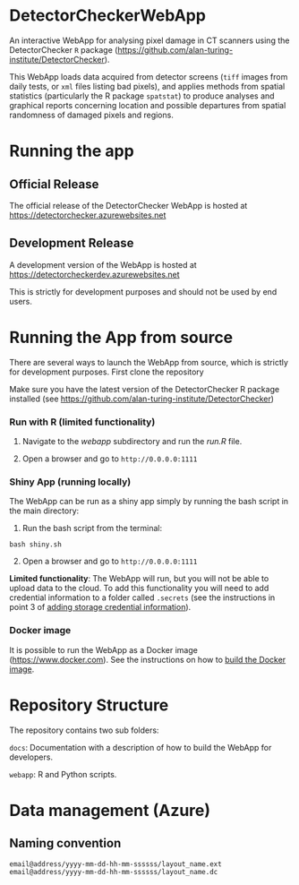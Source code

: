 # DetectorCheckerWebApp

An interactive WebApp for analysing pixel damage in CT scanners using the DetectorChecker `R` package (https://github.com/alan-turing-institute/DetectorChecker).

This WebApp loads data acquired from detector screens (`tiff` images from daily tests, or `xml` files listing bad pixels), and applies methods from spatial statistics (particularly the R package `spatstat`) to produce analyses and graphical reports concerning location and possible departures from spatial randomness of damaged pixels and regions.

# Running the app 

## Official Release

The official release of the DetectorChecker WebApp is hosted at https://detectorchecker.azurewebsites.net



## Development Release

A development version of the WebApp is hosted at https://detectorcheckerdev.azurewebsites.net

This is strictly for development purposes and should not be used by end users. 



# Running the App from source

There are several ways to launch the WebApp from source, which is strictly for development purposes. First clone the repository

Make sure you have the latest version of the DetectorChecker R package installed (see https://github.com/alan-turing-institute/DetectorChecker)

### Run with R (limited functionality)

1. Navigate to the *webapp* subdirectory and run the *run.R* file.

2. Open a browser and go to `http://0.0.0.0:1111`

### Shiny App (running locally)

The WebApp can be run as a shiny app simply by running the bash script in the main directory:

1. Run the bash script from the terminal:

 ```bash shiny.sh```

2. Open a browser and go to `http://0.0.0.0:1111`

**Limited functionality**: The WebApp will run, but you will not be able to upload data to the cloud. To add this functionality you will need to add credential information to a folder called `.secrets` (see the instructions in point 3 of [adding storage credential information](/docs/files/Developer_Docs/build_webapp_container.md)).


### Docker image

It is possible to run the WebApp as a Docker image (https://www.docker.com). See the instructions on how to [build the Docker image](/docs/files/Developer_Docs/build_webapp_container.md).


# Repository Structure 

The repository contains two sub folders:

`docs`: Documentation with a description of how to build the WebApp for developers.

`webapp`: R and Python scripts.

# Data management (Azure)

## Naming convention

```
email@address/yyyy-mm-dd-hh-mm-ssssss/layout_name.ext
email@address/yyyy-mm-dd-hh-mm-ssssss/layout_name.dc
```

